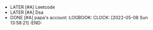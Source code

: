 - LATER [#A] Leetcode
- LATER [#A] Dsa
- DONE [#A] papa's account
  :LOGBOOK:
  CLOCK: [2022-05-08 Sun 13:58:21]
  :END: